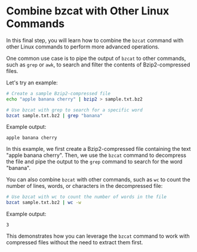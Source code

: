 # Combine bzcat with Other Linux Commands

In this final step, you will learn how to combine the `bzcat` command with other Linux commands to perform more advanced operations.

One common use case is to pipe the output of `bzcat` to other commands, such as `grep` or `awk`, to search and filter the contents of Bzip2-compressed files.

Let's try an example:

```bash
# Create a sample Bzip2-compressed file
echo "apple banana cherry" | bzip2 > sample.txt.bz2

# Use bzcat with grep to search for a specific word
bzcat sample.txt.bz2 | grep "banana"
```

Example output:

```
apple banana cherry
```

In this example, we first create a Bzip2-compressed file containing the text "apple banana cherry". Then, we use the `bzcat` command to decompress the file and pipe the output to the `grep` command to search for the word "banana".

You can also combine `bzcat` with other commands, such as `wc` to count the number of lines, words, or characters in the decompressed file:

```bash
# Use bzcat with wc to count the number of words in the file
bzcat sample.txt.bz2 | wc -w
```

Example output:

```
3
```

This demonstrates how you can leverage the `bzcat` command to work with compressed files without the need to extract them first.
